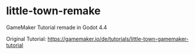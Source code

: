 # little-town-remake
 GameMaker Tutorial remade in Godot 4.4

Original Tutorial: https://gamemaker.io/de/tutorials/little-town-gamemaker-tutorial
